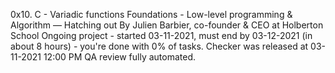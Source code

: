 0x10. C - Variadic functions
 Foundations - Low-level programming & Algorithm ― Hatching out
  By Julien Barbier, co-founder & CEO at Holberton School
   Ongoing project - started 03-11-2021, must end by 03-12-2021 (in about 8 hours) - you're done with 0% of tasks.
    Checker was released at 03-11-2021 12:00 PM
     QA review fully automated.